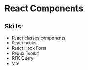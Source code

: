 # React Components 
## Skills:
- React classes components
- React hooks
- React Hook Form
- Redux Toolkit
- RTK Query
- Vite
